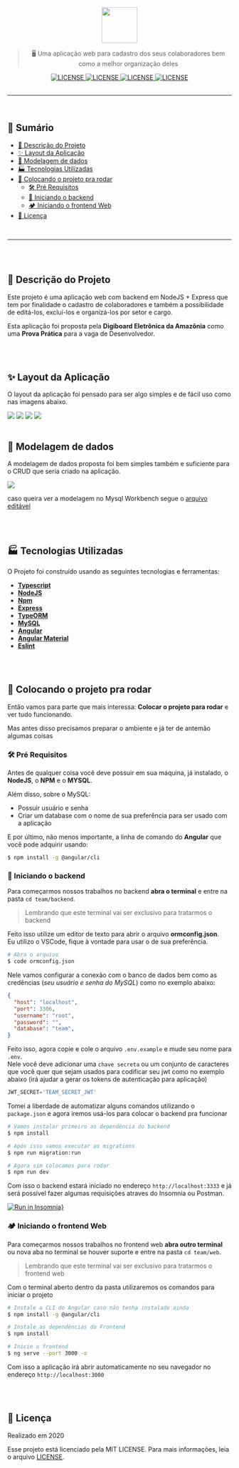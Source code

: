 <div align="center">
  <img
    src="./web/src/assets/logoWithName.svg"
    width="80"
    height="80"
  />

  > 🖥️ Uma aplicação web para cadastro dos seus colaboradores bem como a melhor organização deles

  <a href="./LICENSE.md">
    <img src="https://img.shields.io/badge/LICENSE-MIT-588ED2?style=for-the-badge" alt="LICENSE" />
  </a>

  <a href="https://nodejs.org/en/">
    <img src="https://img.shields.io/badge/NODEJS-14.15.1-588ED2?style=for-the-badge" alt="LICENSE" />
  </a>

  <a href="https://www.npmjs.com/">
    <img src="https://img.shields.io/badge/NPM-6.14.4-588ED2?style=for-the-badge" alt="LICENSE" />
  </a>

  <a href="https://angular.io/">
    <img src="https://img.shields.io/badge/ANGULAR-11.0.2-588ED2?style=for-the-badge" alt="LICENSE" />
  </a>

</div>
<br>

*******
<br>

## 🔖 Sumário
 - [📃 Descrição do Projeto](#description)
 - [✨ Layout da Aplicação](#preview)
 - [🎲 Modelagem de dados](#mer)
 - [🏭 Tecnologias Utilizadas](#techs)
 - [🚴 Colocando o projeto pra rodar](#run)
   - [🛠️ Pré Requisitos](#run-require)
   - [🤖 Iniciando o backend](#run-backend)
   - [🏕️ Iniciando o frontend Web](#run-frontend)
  - [📖 Licença](#license)

<br>

*******

<br>
<br>

<div id="description"></div>

## 📃 Descrição do Projeto

Este projeto é uma aplicação web com backend em NodeJS + Express que tem por finalidade o cadastro de colaboradores e também a possibilidade de editá-los, excluí-los e organizá-los por setor e cargo.

Esta aplicação foi proposta pela **Digiboard Eletrônica da Amazônia** como uma **Prova Prática** para a vaga de Desenvolvedor.

<br>
<br>

<div id="preview"></div>

## ✨ Layout da Aplicação

O layout da aplicação foi pensado para ser algo simples e de fácil uso como nas imagens abaixo.

<img src="./.github/preview_01.png" />
<img src="./.github/preview_02.png" />
<img src="./.github/preview_03.png" />
<img src="./.github/preview_04.png" />

<br>
<br>

<div id="mer"></div>

## 🎲 Modelagem de dados

A modelagem de dados proposta foi bem simples também e suficiente para o CRUD que seria criado na aplicação.

<img src="./.github/mer.png" />

caso queira ver a modelagem no Mysql Workbench segue o [arquivo editável](./.github/team-mer.mwb)

<br>
<br>

<div id="techs"></div>

## 🏭 Tecnologias Utilizadas

O Projeto foi construído usando as seguintes tecnologias e ferramentas:
- **[Typescript](https://www.typescriptlang.org/)**
- **[NodeJS](https://nodejs.org/en/)**
- **[Npm](https://www.npmjs.com/)**
- **[Express](https://expressjs.com/pt-br/)**
- **[TypeORM](https://typeorm.io/#/)**
- **[MySQL](https://www.mysql.com/)**
- **[Angular](https://angular.io/)**
- **[Angular Material](https://material.angular.io/)**
- **[Eslint](https://eslint.org/)**


<br>
<br>

<div id="run"></div>

## 🚴 Colocando o projeto pra rodar

Então vamos para parte que mais interessa: **Colocar o projeto para rodar** e ver tudo funcionando.

Mas antes disso precisamos preparar o ambiente e já ter de antemão algumas coisas

<div id="run-require"></div>

### 🛠️ Pré Requisitos

Antes de qualquer coisa você deve possuir em sua máquina, já instalado, o **NodeJS**, o **NPM** e o **MYSQL**.

Além disso, sobre o MySQL:
  - Possuir usuário e senha
  - Criar um database com o nome de sua preferência para ser usado com a aplicação

E por último, não menos importante, a linha de comando do **Angular** que você pode adquirir usando:

```bash
$ npm install -g @angular/cli
```

<div id="run-backend"></div>

### 🤖 Iniciando o backend

Para começarmos nossos trabalhos no backend **abra o terminal** e entre na pasta `cd team/backend`.

> Lembrando que este terminal vai ser exclusivo para tratarmos o backend

Feito isso utilize um editor de texto para abrir o arquivo **ormconfig.json**.
<br>
Eu utilizo o VSCode, fique à vontade para usar o de sua preferência.

```bash
# Abra o arquivo
$ code ormconfig.json
```

Nele vamos configurar a conexão com o banco de dados bem como as credências (*seu usuário e senha do MySQL*) como no exemplo abaixo:

```json
{
  "host": "localhost",
  "port": 3306,
  "username": "root",
  "password": "",
  "database": "team",
}
```

Feito isso, agora copie e cole o arquivo `.env.example` e mude seu nome para `.env`.
<br>
Nele você deve adicionar uma `chave secreta` ou um conjunto de caracteres que você quer que sejam usados para codificar seu jwt como no exemplo abaixo (irá ajudar a gerar os tokens de autenticação para aplicação)

```javascript
JWT_SECRET='TEAM_SECRET_JWT'
```

Tomei a liberdade de automatizar alguns comandos utilizando o `package.json` e agora iremos usá-los para colocar o backend pra funcionar

```bash
# Vamos instalar primeiro as dependência do backend
$ npm install

# Após isso vamos executar as migrations
$ npm run migration:run

# Agora sim colocamos para rodar
$ npm run dev 
```

Com isso o backend estará iniciado no endereço `http://localhost:3333` e já será possível fazer algumas requisições atraves do Insomnia ou Postman.

[![Run in Insomnia}](https://insomnia.rest/images/run.svg)](https://insomnia.rest/run/?label=teamApp&uri=)


<div id="run-frontend"></div>

### 🏕️ Iniciando o frontend Web

Para começarmos nossos trabalhos no frontend web **abra outro terminal** ou nova aba no terminal se houver suporte e entre na pasta `cd team/web`.

> Lembrando que este terminal vai ser exclusivo para tratarmos o frontend web

Com o terminal aberto dentro da pasta utilizaremos os comandos para iniciar o projeto

```bash
# Instale a CLI do Angular caso não tenha instalado ainda
$ npm install -g @angular/cli

# Instale as dependências do Frontend
$ npm install

# Inicie o frontend
$ ng serve --port 3000 -o
```

Com isso a aplicação irá abrir automaticamente no seu navegador no endereço `http://localhost:3000`


<br>
<br>

<div id="license"></div>

## 📖 Licença

Realizado em 2020

Esse projeto está licenciado pela MIT LICENSE. Para mais informações, leia o arquivo [LICENSE](./LICENSE.md).